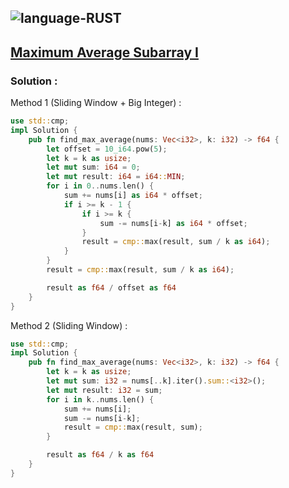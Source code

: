![language-RUST](https://img.shields.io/badge/%20-RUST-8d4004?style=for-the-badge&logo=RUST)
---

## [Maximum Average Subarray I](https://leetcode.com/problems/maximum-average-subarray-i)

### Solution :

Method 1 (Sliding Window + Big Integer) :
```rust
use std::cmp;
impl Solution {
    pub fn find_max_average(nums: Vec<i32>, k: i32) -> f64 {
        let offset = 10_i64.pow(5);
        let k = k as usize;
        let mut sum: i64 = 0;
        let mut result: i64 = i64::MIN;
        for i in 0..nums.len() {
            sum += nums[i] as i64 * offset;
            if i >= k - 1 {
                if i >= k {
                    sum -= nums[i-k] as i64 * offset;
                }
                result = cmp::max(result, sum / k as i64);
            }
        }
        result = cmp::max(result, sum / k as i64);

        result as f64 / offset as f64
    }
}
```

Method 2 (Sliding Window) :
```rust
use std::cmp;
impl Solution {
    pub fn find_max_average(nums: Vec<i32>, k: i32) -> f64 {
        let k = k as usize;
        let mut sum: i32 = nums[..k].iter().sum::<i32>();
        let mut result: i32 = sum;
        for i in k..nums.len() {
            sum += nums[i];
            sum -= nums[i-k];
            result = cmp::max(result, sum);
        }

        result as f64 / k as f64
    }
}
```
